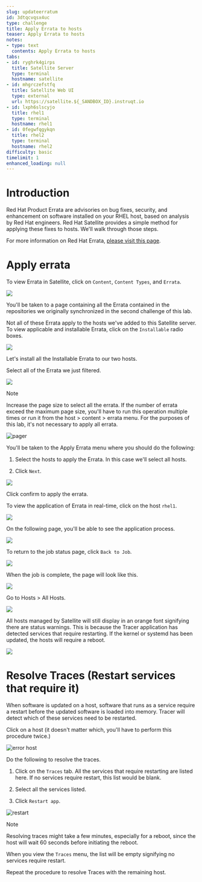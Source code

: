 ```yaml
---
slug: updateerratum
id: 3dtqcvqsx4uc
type: challenge
title: Apply Errata to hosts
teaser: Apply Errata to hosts
notes:
- type: text
  contents: Apply Errata to hosts
tabs:
- id: ryghrk4girps
  title: Satellite Server
  type: terminal
  hostname: satellite
- id: mhgrczefstfq
  title: Satellite Web UI
  type: external
  url: https://satellite.${_SANDBOX_ID}.instruqt.io
- id: lxph6slscyjo
  title: rhel1
  type: terminal
  hostname: rhel1
- id: 0fegwfqgykqn
  title: rhel2
  type: terminal
  hostname: rhel2
difficulty: basic
timelimit: 1
enhanced_loading: null
---
```

Introduction
===
Red Hat Product Errata are advisories on bug fixes, security, and enhancement on software installed on your RHEL host, based on analysis by Red Hat engineers. Red Hat Satellite provides a simple method for applying these fixes to hosts. We'll walk through those steps.

For more information on Red Hat Errata, [please visit this page](https://access.redhat.com/articles/2130961).

Apply errata
===

To view Errata in Satellite, click on `Content`, `Content Types`, and `Errata`.

![](../assets/erratamenubar.png)

You'll be taken to a page containing all the Errata contained in the repositories we originally synchronized in the second challenge of this lab.

Not all of these Errata apply to the hosts we've added to this Satellite server. To view applicable and installable Errata, click on the `Installable` radio boxes.

![](../assets/applicableandinstallable.png)

Let's install all the Installable Errata to our two hosts.

Select all of the Errata we just filtered.

![](../assets/selectallerrata.png)

>[!NOTE]
>Increase the page size to select all the errata. If the number of errata exceed the maximum page size, you'll have to run this operation multiple times or run it from the host > content > errata menu. For the purposes of this lab, it's not necessary to apply all errata.

![pager](../assets/pagersize.png)

You'll be taken to the Apply Errata menu where you should do the following:

1) Select the hosts to apply the Errata. In this case we'll select all hosts.

2) Click `Next`.

![](../assets/applyerratawizard.png)

Click confirm to apply the errata.

To view the application of Errata in real-time, click on the host `rhel1`.

![](../assets/viewapplicationoferratahost.png)

On the following page, you'll be able to see the application process.

![](../assets/process.png)

To return to the job status page, click `Back to Job`.

![](../assets/backtojob.png)

When the job is complete, the page will look like this.

![](../assets/completejobstatus.png)

Go to Hosts > All Hosts.

![](../assets/allhostsagain.png)

All hosts managed by Satellite will still display in an orange font signifying there are status warnings. This is because the Tracer application has detected services that require restarting. If the kernel or systemd has been updated, the hosts will require a reboot.

![](../assets/tracesorange.png)

Resolve Traces (Restart services that require it)
===
When software is updated on a host, software that runs as a service require a restart before the updated software is loaded into memory. Tracer will detect which of these services need to be restarted.

Click on a host (it doesn't matter which, you'll have to perform this procedure twice.)

![error host](../assets/errorhost.png)

Do the following to resolve the traces.

1) Click on the `Traces` tab. All the services that require restarting are listed here. If no services require restart, this list would be blank.

2) Select all the services listed.

3) Click `Restart app`.

![restart](../assets/tracesrestart.png)

>[!NOTE]
>Resolving traces might take a few minutes, especially for a reboot, since the host will wait 60 seconds before initiating the reboot.

When you view the `Traces` menu, the list will be empty signifying no services require restart.

Repeat the procedure to resolve Traces with the remaining host.
